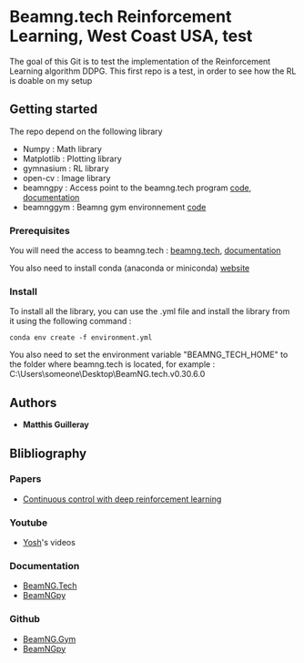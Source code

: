 # Beamng.tech Reinforcement Learning, West Coast USA, test
The goal of this Git is to test the implementation of the Reinforcement Learning algorithm DDPG. This first repo is a test, in order to see how the RL is doable on my setup
## Getting started

The repo depend on the following library
* Numpy : Math library
* Matplotlib : Plotting library
* gymnasium : RL library
* open-cv : Image library
* beamngpy : Access point to the beamng.tech program [code](https://github.com/BeamNG/BeamNGpy), [documentation](https://beamngpy.readthedocs.io/en/latest/index.html)
* beamnggym : Beamng gym environnement [code](https://github.com/BeamNG/BeamNG.gym)

### Prerequisites
You will need the access to beamng.tech : [beamng.tech](https://beamng.tech/), [documentation](https://documentation.beamng.com/beamng_tech/)

You also need to install conda (anaconda or miniconda) [website](https://docs.conda.io/projects/conda/en/latest/user-guide/install/index.html)

### Install
To install all the library, you can use the .yml file and install the library from it using the following command : 
```
conda env create -f environment.yml
```
You also need to set the environment variable "BEAMNG_TECH_HOME" to the folder where beamng.tech is located, for example : C:\Users\someone\Desktop\BeamNG.tech.v0.30.6.0


## Authors
* **Matthis Guilleray**

## Blibliography
### Papers
* [Continuous control with deep reinforcement learning](https://arxiv.org/abs/1509.02971)
### Youtube
* [Yosh](https://www.youtube.com/@yoshtm)'s videos
### Documentation
* [BeamNG.Tech](https://documentation.beamng.com/beamng_tech/)
* [BeamNGpy](https://beamngpy.readthedocs.io/en/latest/index.html)
### Github
* [BeamNG.Gym](https://github.com/BeamNG/BeamNG.gym)
* [BeamNGpy](https://github.com/BeamNG/BeamNGpy)



